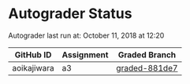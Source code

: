 # Autograder Status
Autograder last run at: October 11, 2018 at 12:20

| GitHub ID | Assignment | Graded Branch |
|-----------|------------|---------------|
| aoikajiwara | a3 | [graded-881de7](https://github.com/Fall2018COMP401-001/a3-aoikajiwara/tree/graded-881de7) | 
